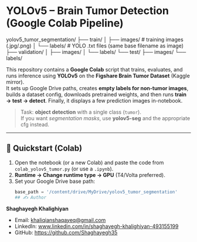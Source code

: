 # YOLOv5 – Brain Tumor Detection (Google Colab Pipeline)

yolov5_tumor_segmentation/
├── train/
│   ├── images/   # training images (.jpg/.png)
│   └── labels/   # YOLO .txt files (same base filename as image)
├── validation/
│   ├── images/
│   └── labels/
└── test/
    ├── images/
    └── labels/


This repository contains a **Google Colab** script that trains, evaluates, and runs inference using **YOLOv5** on the **Figshare Brain Tumor Dataset** (Kaggle mirror).  
It sets up Google Drive paths, creates **empty labels for non-tumor images**, builds a dataset config, downloads pretrained weights, and then runs **train → test → detect**. Finally, it displays a few prediction images in-notebook.

> Task: **object detection** with a single class (`tumor`).  
> If you want *segmentation masks*, use **yolov5-seg** and the appropriate cfg instead.

---

## 🚀 Quickstart (Colab)

1. Open the notebook (or a new Colab) and paste the code from `colab_yolov5_tumor.py` (or use a `.ipynb`).
2. **Runtime → Change runtime type → GPU** (T4/Volta preferred).
3. Set your Google Drive base path:
   ```python
   base_path = '/content/drive/MyDrive/yolov5_tumor_segmentation'
   ## ✍️ Author
**Shaghayegh Khalighiyan**  
- Email: khaliqianshaqayeq@gmail.com
- LinkedIn: www.linkedin.com/in/shaghayegh-khalighiyan-493155199 
- GitHub: https://github.com/Shaghayegh35


